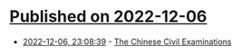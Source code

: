 # [Published on 2022-12-06](index.md)

* [2022-12-06, 23:08:39](https://news.ycombinator.com/item?id=33888398) - [The Chinese Civil Examinations](https://inference-review.com/article/the-chinese-civil-examinations)
